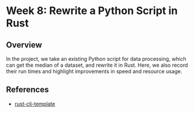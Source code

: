 # Week 8: Rewrite a Python Script in Rust
## Overview
In the project, we take an existing Python script for data processing, which can get the median of a dataset, and rewrite it in Rust. Here, we also record their run times and highlight improvements in speed and resource usage.

## References

* [rust-cli-template](https://github.com/kbknapp/rust-cli-template)
